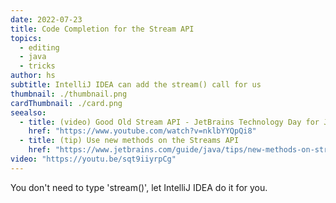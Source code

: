 ```yaml
---
date: 2022-07-23
title: Code Completion for the Stream API
topics:
  - editing
  - java
  - tricks
author: hs
subtitle: IntelliJ IDEA can add the stream() call for us
thumbnail: ./thumbnail.png
cardThumbnail: ./card.png
seealso:
  - title: (video) Good Old Stream API - JetBrains Technology Day for Java
    href: "https://www.youtube.com/watch?v=nklbYYQpQi8"
  - title: (tip) Use new methods on the Streams API
    href: "https://www.jetbrains.com/guide/java/tips/new-methods-on-streams/"
video: "https://youtu.be/sqt9iiyrpCg"
---
```


You don't need to type 'stream()', let IntelliJ IDEA do it for you.
